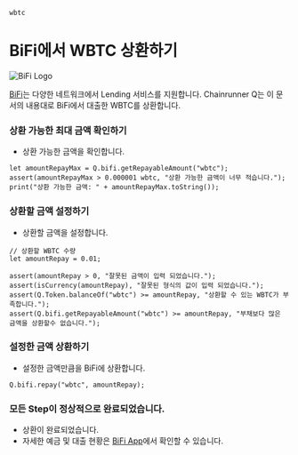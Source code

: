 ```meta-Currency
wbtc
```

# BiFi에서 WBTC 상환하기

![BiFi Logo](https://s3.ap-northeast-2.amazonaws.com/thebifrost.io/home/bifi/bifi_logo.svg)

[BiFi](https://bifi.finance/)는 다양한 네트워크에서 Lending 서비스를 지원합니다.
Chainrunner Q는 이 문서의 내용대로 BiFi에서 대출한 WBTC를 상환합니다.

### 상환 가능한 최대 금액 확인하기

- 상환 가능한 금액을 확인합니다.

```output-Dynamic
let amountRepayMax = Q.bifi.getRepayableAmount("wbtc");
assert(amountRepayMax > 0.000001 wbtc, "상환 가능한 금액이 너무 적습니다.");
print("상환 가능한 금액: " + amountRepayMax.toString());
```

### 상환할 금액 설정하기

- 상환할 금액을 설정합니다.

```input WBTC
// 상환할 WBTC 수량
let amountRepay = 0.01;
```

```input-Verify
assert(amountRepay > 0, "잘못된 금액이 입력 되었습니다.");
assert(isCurrency(amountRepay), "잘못된 형식의 값이 입력 되었습니다.");
assert(Q.Token.balanceOf("wbtc") >= amountRepay, "상환할 수 있는 WBTC가 부족합니다.");
assert(Q.bifi.getRepayableAmount("wbtc") >= amountRepay, "부채보다 많은 금액을 상환할수 없습니다.");
```

### 설정한 금액 상환하기

- 설정한 금액만큼을 BiFi에 상환합니다.

```taster
Q.bifi.repay("wbtc", amountRepay);
```

### 모든 Step이 정상적으로 완료되었습니다.

- 상환이 완료되었습니다.
- 자세한 예금 및 대출 현황은 [BiFi App](https://app.bifi.finance/)에서 확인할 수 있습니다.
